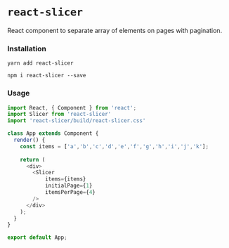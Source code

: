 # `react-slicer`

React component to separate array of elements on pages with pagination.

### Installation

```
yarn add react-slicer
```

```
npm i react-slicer --save
```

### Usage

```js
import React, { Component } from 'react';
import Slicer from 'react-slicer'
import 'react-slicer/build/react-slicer.css'

class App extends Component {
  render() {
    const items = ['a','b','c','d','e','f','g','h','i','j','k'];
    
    return (
      <div>
        <Slicer
            items={items}
            initialPage={1}
            itemsPerPage={4}
        />
      </div>
    );
  }
}

export default App;
```

